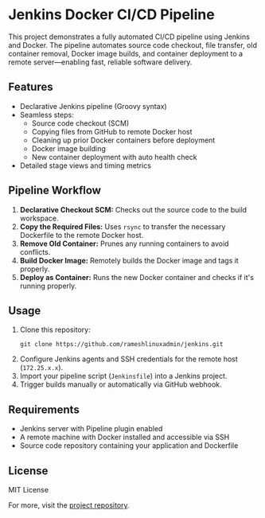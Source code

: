 # Jenkins Docker CI/CD Pipeline

This project demonstrates a fully automated CI/CD pipeline using Jenkins and Docker. The pipeline automates source code checkout, file transfer, old container removal, Docker image builds, and container deployment to a remote server—enabling fast, reliable software delivery.

## Features

- Declarative Jenkins pipeline (Groovy syntax)
- Seamless steps:
  - Source code checkout (SCM)
  - Copying files from GitHub to remote Docker host
  - Cleaning up prior Docker containers before deployment
  - Docker image building
  - New container deployment with auto health check
- Detailed stage views and timing metrics

## Pipeline Workflow

1. **Declarative Checkout SCM:** Checks out the source code to the build workspace.
2. **Copy the Required Files:** Uses `rsync` to transfer the necessary Dockerfile to the remote Docker host.
3. **Remove Old Container:** Prunes any running containers to avoid conflicts.
4. **Build Docker Image:** Remotely builds the Docker image and tags it properly.
5. **Deploy as Container:** Runs the new Docker container and checks if it's running properly.

## Usage

1. Clone this repository:
    ```
    git clone https://github.com/rameshlinuxadmin/jenkins.git
    ```
2. Configure Jenkins agents and SSH credentials for the remote host (`172.25.x.x`).
3. Import your pipeline script (`Jenkinsfile`) into a Jenkins project.
4. Trigger builds manually or automatically via GitHub webhook.

## Requirements

- Jenkins server with Pipeline plugin enabled
- A remote machine with Docker installed and accessible via SSH
- Source code repository containing your application and Dockerfile

## License

MIT License

For more, visit the [project repository](https://github.com/rameshlinuxadmin/jenkins).
